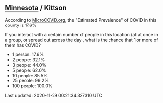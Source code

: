 
## [Minnesota](/united-states/minnesota) / Kittson

According to [MicroCOVID.org](http://microcovid.org),
the "Estimated Prevalence" of COVID in this county is 17.6%

If you interact with a certain number of people in this location
(all at once in a group, or spread out across the day), what is the chance that
1 or more of them has COVID?

- 1 person: 17.6%
- 2 people: 32.1%
- 3 people: 44.0%
- 5 people: 62.0%
- 10 people: 85.5%
- 25 people: 99.2%
- 100 people: 100.0%

Last updated: 2020-11-29 00:21:34.337310 UTC
